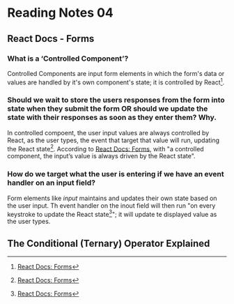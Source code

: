 # Reading Notes 04

## React Docs - Forms

### What is a ‘Controlled Component’?

Controlled Components are input form elements in which the form's data or values are handled by it's own component's state; it is controlled by React[^1].

### Should we wait to store the users responses from the form into state when they submit the form OR should we update the state with their responses as soon as they enter them? Why.

In controlled compoent, the user input values are always controlled by React, as the user types, the event that target that value will run, updating the React state[^1]. According to [React Docs: Forms](https://reactjs.org/docs/forms.html), with "a controlled component, the input’s value is always driven by the React state".


### How do we target what the user is entering if we have an event handler on an input field?

Form elements like *input* maintains and updates their own state based on the user input. Th event handler on the inout field will then run "on every keystroke to update the React state[^1]"; it will update te displayed value as the user types.

## The Conditional (Ternary) Operator Explained


[^1]: [React Docs: Forms](https://reactjs.org/docs/forms.html)

